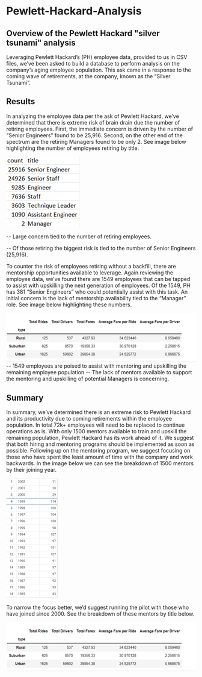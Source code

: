 # Pewlett-Hackard-Analysis
## Overview of the Pewlett Hackard "silver tsunami" analysis
Leveraging Pewlett Hackard’s (PH) employee data, provided to us in CSV files, we’ve been asked to build a database to perform analysis on the company’s aging employee population. This ask came in a response to the coming wave of retirements, at the company, known as the “Silver Tsunami”. 

## Results
In analyzing the employee data per the ask of Pewlett Hackard, we’ve determined that there is extreme risk of brain drain due the number of retiring employees. First, the immediate concern is driven by the number of “Senior Engineers” found to be 25,916. Second, on the other end of the spectrum are the retiring Managers found to be only 2. See image below highlighting the number of employees retiring by title. 

![Count of Retiring Titles](https://github.com/taxcollecter/Pewlett-Hackard-Analysis/blob/b399b541080e719b09e6c85be7b53199f0471d5d/Resources/countOfRetiringTitles.png)

-- Large concern tied to the number of retiring employees.

-- Of those retiring the biggest risk is tied to the number of Senior Engineers (25,916).

To counter the risk of employees retiring without a backfill, there are mentorship opportunities available to leverage. Again reviewing the employee data, we’ve found there are 1549 employees that can be tapped to assist with upskilling the next generation of employees. Of the 1549, PH has 381 “Senior Engineers” who could potentially assist with this task. An initial concern is the lack of mentorship availability tied to the “Manager” role. See image below highlighting these numbers. 

![District Visual](https://github.com/taxcollecter/PyBer_Analysis/blob/2bc7fc3c7792ab3313bdb1a1dd4be53616d15400/Resources/Summary_DF.png)
-- 1549 employees are poised to assist with mentoring and upskilling the remaining employee population
-- The lack of mentors available to support the mentoring and upskilling of potential Managers is concerning. 

## Summary
In summary, we’ve determined there is an extreme risk to Pewlett Hackard and its productivity due to coming retirements within the employee population. In total 72k+ employees will need to be replaced to continue operations as is. With only 1500 mentors available to train and upskill the remaining population, Pewlett Hackard has its work ahead of it. We suggest that both hiring and mentoring programs should be implemented as soon as possible. Following up on the mentoring program, we suggest focusing on those who have spent the least amount of time with the company and work backwards. In the image below we can see the breakdown of 1500 mentors by their joining year. 

![Mentors by Year](https://github.com/taxcollecter/Pewlett-Hackard-Analysis/blob/7e6f538af8e2edb8f6b24cc597fe4b5d30b9bcc8/Resources/MentorsbyYearJoining.png)

 
To narrow the focus better, we’d suggest running the pilot with those who have joined since 2000. See the breakdown of these mentors by title below.

![District Visual](https://github.com/taxcollecter/PyBer_Analysis/blob/2bc7fc3c7792ab3313bdb1a1dd4be53616d15400/Resources/Summary_DF.png)

